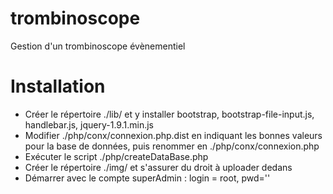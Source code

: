 trombinoscope
=============

Gestion d'un trombinoscope évènementiel

Installation
============
* Créer le répertoire ./lib/ et y installer bootstrap, bootstrap-file-input.js, handlebar.js, jquery-1.9.1.min.js
* Modifier ./php/conx/connexion.php.dist en indiquant les bonnes valeurs pour la base de données, puis renommer en ./php/conx/connexion.php
* Exécuter le script ./php/createDataBase.php
* Créer le répertoire ./img/ et s'assurer du droit à uploader dedans
* Démarrer avec le compte superAdmin : login = root, pwd=''
